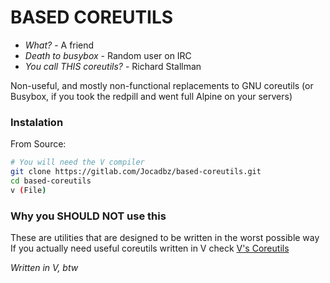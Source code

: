 # BASED COREUTILS

- *What?* - A friend
- *Death to busybox* - Random user on IRC
- *You call THIS coreutils?* - Richard Stallman

Non-useful, and mostly non-functional replacements to GNU coreutils (or Busybox, if you took the redpill and went full Alpine on your servers)


### Instalation
From Source:
```bash
# You will need the V compiler
git clone https://gitlab.com/Jocadbz/based-coreutils.git
cd based-coreutils
v (File)
```

### Why you SHOULD NOT use this
These are utilities that are designed to be written in the worst possible way
If you actually need useful coreutils written in V check [V's Coreutils](https://github.com/vlang/coreutils)

*Written in V, btw*